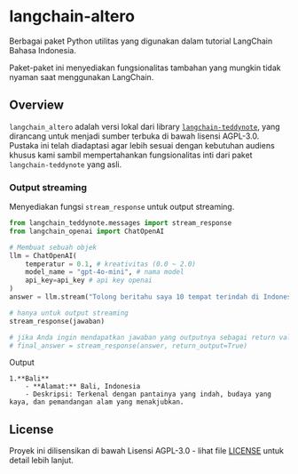 # langchain-altero

Berbagai paket Python utilitas yang digunakan dalam tutorial LangChain Bahasa Indonesia.

Paket-paket ini menyediakan fungsionalitas tambahan yang mungkin tidak nyaman saat menggunakan LangChain.

## Overview

`langchain_altero` adalah versi lokal dari library [`langchain-teddynote`](https://github.com/teddylee777/langchain-teddynote), yang dirancang untuk menjadi sumber terbuka di bawah lisensi AGPL-3.0. Pustaka ini telah diadaptasi agar lebih sesuai dengan kebutuhan audiens khusus kami sambil mempertahankan fungsionalitas inti dari paket `langchain-teddynote` yang asli.

### Output streaming

Menyediakan fungsi `stream_response` untuk output streaming.

```python
from langchain_teddynote.messages import stream_response
from langchain_openai import ChatOpenAI

# Membuat sebuah objek
llm = ChatOpenAI(
    temperatur = 0.1, # kreativitas (0.0 ~ 2.0)
    model_name = "gpt-4o-mini", # nama model
    api_key=api_key # api key openai
)
answer = llm.stream("Tolong beritahu saya 10 tempat terindah di Indonesia dan alamatnya!")

# hanya untuk output streaming
stream_response(jawaban)

# jika Anda ingin mendapatkan jawaban yang outputnya sebagai return value
# final_answer = stream_response(answer, return_output=True)
```
Output
```
1.**Bali**
    - **Alamat:** Bali, Indonesia
    - Deskripsi: Terkenal dengan pantainya yang indah, budaya yang kaya, dan pemandangan alam yang menakjubkan.
```

## License

Proyek ini dilisensikan di bawah Lisensi AGPL-3.0 - lihat file [LICENSE](./LICENSE) untuk detail lebih lanjut.

